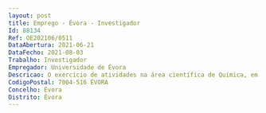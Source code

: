 ```yaml
--- 
layout: post
title: Emprego - Évora - Investigador
Id: 88134
Ref: OE202106/0511
DataAbertura: 2021-06-21
DataFecho: 2021-08-03
Trabalho: Investigador
Empregador: Universidade de Évora
Descricao: O exercício de atividades na área científica de Química, em regime de contrato de trabalho em funções públicas a termo resolutivo certo pelo prazo de três anos, com vista ao desempenho de funções de investigador(a) no projeto “MIP2Sensors  De Polímeros Molecularmente Impressos a sensores óticos baseados em MIPs  uma ferramenta “light up” para a análise de pesticidas em azeite”, com a referência FCT  PTDC ASP AGR 30097 2017, financiado por fundos nacionais através da FCT – Fundação para a Ciência e Tecnologia, cujo principal objetivo é o desenvolvimento de uma tecnologia seletiva, precisa e robusta baseada em sensores tendo como base a tecnologia de impressão molecular  denominada de MIP2Sensors, para a análise vestigial de pesticidas em azeite. O(a) investigador(a) a ser contratado deve ter comprovada experiência em síntese de polímeros e ou síntese orgânica e na caracterização química e morfológica (SEM  Raio X, DLS) deste tipo de materiais poliméricos. Além disso, o(a) investigador(a) a contratar deve ter amplo conhecimento em técnicas espectroscópicas, nomeadamente UV Vis, FTIR e fluorescência. Por outro lado, o(a) investigador(a) deverá ser responsável pelo tratamento dos resultados e redação de artigos científicos em revistas com arbitragem científica para divulgação dos resultados do projeto.  Participará ainda em atividades de divulgação dos resultados obtidos no projeto em conferências nacionais e internacionais.
CodigoPostal: 7004-516 ÉVORA
Concelho: Évora
Distrito: Évora
--- 
```

